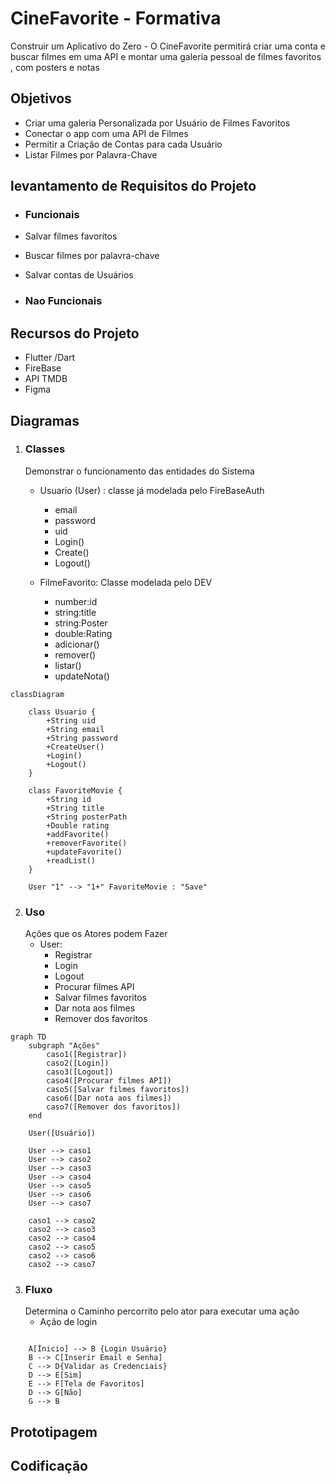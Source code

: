 # CineFavorite - Formativa
Construir um Aplicativo do Zero - O CineFavorite permitirá criar uma conta e buscar filmes em uma API e montar uma galeria pessoal de filmes favoritos , com posters e notas

## Objetivos
- Criar uma galeria Personalizada por Usuário de Filmes Favoritos 
- Conectar o app com uma API de Filmes
- Permitir a Criação de Contas para cada Usuário
- Listar Filmes por Palavra-Chave


## levantamento de Requisitos do Projeto

- ### Funcionais 
- Salvar filmes favoritos
- Buscar filmes por palavra-chave
- Salvar contas de Usuários

- ### Nao Funcionais

## Recursos do Projeto 
- Flutter /Dart
- FireBase
- API TMDB
- Figma

## Diagramas 

1. ### Classes 
    Demonstrar o funcionamento das entidades do Sistema
     - Usuario (User) : classe já modelada pelo FireBaseAuth
        - email
        - password
        - uid
        - Login()
        - Create()
        - Logout()

    - FilmeFavorito: Classe modelada pelo DEV
        - number:id 
        - string:title
        - string:Poster
        - double:Rating
        - adicionar()
        - remover()
        - listar() 
        - updateNota()
    
```mermaid
classDiagram
    
    class Usuario {
        +String uid
        +String email
        +String password
        +CreateUser()   
        +Login()
        +Logout()
    }

    class FavoriteMovie {
        +String id
        +String title
        +String posterPath
        +Double rating
        +addFavorite()
        +removerFavorite()
        +updateFavorite()
        +readList()
    }

    User "1" --> "1+" FavoriteMovie : "Save" 
```

2. ### Uso 
    Ações que os Atores podem Fazer 
    - User:
       - Registrar
       - Login
       - Logout
       - Procurar filmes API
       - Salvar filmes favoritos
       - Dar nota aos filmes 
       - Remover dos favoritos

```mermaid
graph TD
    subgraph "Ações"
        caso1([Registrar])
        caso2([Login])
        caso3([Logout])
        caso4([Procurar filmes API])
        caso5([Salvar filmes favoritos])
        caso6([Dar nota aos filmes])
        caso7([Remover dos favoritos])
    end

    User([Usuário]) 

    User --> caso1
    User --> caso2
    User --> caso3
    User --> caso4
    User --> caso5
    User --> caso6
    User --> caso7

    caso1 --> caso2
    caso2 --> caso3
    caso2 --> caso4
    caso2 --> caso5
    caso2 --> caso6
    caso2 --> caso7
```

3. ### Fluxo 
    Determina o Caminho percorrito pelo ator para executar uma ação
    - Ação de login 

```mermaid
    
    A[Ínicio] --> B {Login Usuário}
    B --> C[Inserir Email e Senha] 
    C --> D{Validar as Credenciais}
    D --> E[Sim]
    E --> F[Tela de Favoritos]
    D --> G[Não]
    G --> B
```


## Prototipagem 

## Codificação 